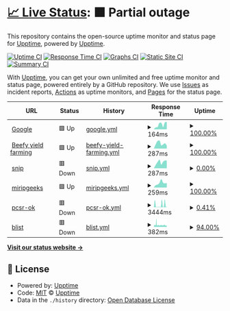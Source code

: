 # [📈 Live Status](https://upptime.github.io/upptime): <!--live status--> **🟧 Partial outage**

This repository contains the open-source uptime monitor and status page for [Upptime](https://upptime.js.org), powered by [Upptime](https://github.com/upptime/upptime).

[![Uptime CI](https://github.com/geeks121/upkan/workflows/Uptime%20CI/badge.svg)](https://github.com/geeks121/upkan/actions?query=workflow%3A%22Uptime+CI%22)
[![Response Time CI](https://github.com/geeks121/upkan/workflows/Response%20Time%20CI/badge.svg)](https://github.com/geeks121/upkan/actions?query=workflow%3A%22Response+Time+CI%22)
[![Graphs CI](https://github.com/geeks121/upkan/workflows/Graphs%20CI/badge.svg)](https://github.com/geeks121/upkan/actions?query=workflow%3A%22Graphs+CI%22)
[![Static Site CI](https://github.com/geeks121/upkan/workflows/Static%20Site%20CI/badge.svg)](https://github.com/geeks121/upkan/actions?query=workflow%3A%22Static+Site+CI%22)
[![Summary CI](https://github.com/geeks121/upkan/workflows/Summary%20CI/badge.svg)](https://github.com/geeks121/upkan/actions?query=workflow%3A%22Summary+CI%22)

With [Upptime](https://upptime.js.org), you can get your own unlimited and free uptime monitor and status page, powered entirely by a GitHub repository. We use [Issues](https://github.com/upptime/upptime/issues) as incident reports, [Actions](https://github.com/geeks121/upkan/actions) as uptime monitors, and [Pages](https://upptime.github.io/upptime) for the status page.

<!--start: status pages-->
<!-- This summary is generated by Upptime (https://github.com/upptime/upptime) -->
<!-- Do not edit this manually, your changes will be overwritten -->
<!-- prettier-ignore -->
| URL | Status | History | Response Time | Uptime |
| --- | ------ | ------- | ------------- | ------ |
| <img alt="" src="https://favicons.githubusercontent.com/www.google.com" height="13"> [Google](https://www.google.com) | 🟩 Up | [google.yml](https://github.com/geeks121/upkan/commits/HEAD/history/google.yml) | <details><summary><img alt="Response time graph" src="./graphs/google/response-time-week.png" height="20"> 164ms</summary><br><a href="https://geeks121.github.io/upkan/history/google"><img alt="Response time 120" src="https://img.shields.io/endpoint?url=https%3A%2F%2Fraw.githubusercontent.com%2Fgeeks121%2Fupkan%2FHEAD%2Fapi%2Fgoogle%2Fresponse-time.json"></a><br><a href="https://geeks121.github.io/upkan/history/google"><img alt="24-hour response time 255" src="https://img.shields.io/endpoint?url=https%3A%2F%2Fraw.githubusercontent.com%2Fgeeks121%2Fupkan%2FHEAD%2Fapi%2Fgoogle%2Fresponse-time-day.json"></a><br><a href="https://geeks121.github.io/upkan/history/google"><img alt="7-day response time 164" src="https://img.shields.io/endpoint?url=https%3A%2F%2Fraw.githubusercontent.com%2Fgeeks121%2Fupkan%2FHEAD%2Fapi%2Fgoogle%2Fresponse-time-week.json"></a><br><a href="https://geeks121.github.io/upkan/history/google"><img alt="30-day response time 141" src="https://img.shields.io/endpoint?url=https%3A%2F%2Fraw.githubusercontent.com%2Fgeeks121%2Fupkan%2FHEAD%2Fapi%2Fgoogle%2Fresponse-time-month.json"></a><br><a href="https://geeks121.github.io/upkan/history/google"><img alt="1-year response time 120" src="https://img.shields.io/endpoint?url=https%3A%2F%2Fraw.githubusercontent.com%2Fgeeks121%2Fupkan%2FHEAD%2Fapi%2Fgoogle%2Fresponse-time-year.json"></a></details> | <details><summary><a href="https://geeks121.github.io/upkan/history/google">100.00%</a></summary><a href="https://geeks121.github.io/upkan/history/google"><img alt="All-time uptime 100.00%" src="https://img.shields.io/endpoint?url=https%3A%2F%2Fraw.githubusercontent.com%2Fgeeks121%2Fupkan%2FHEAD%2Fapi%2Fgoogle%2Fuptime.json"></a><br><a href="https://geeks121.github.io/upkan/history/google"><img alt="24-hour uptime 100.00%" src="https://img.shields.io/endpoint?url=https%3A%2F%2Fraw.githubusercontent.com%2Fgeeks121%2Fupkan%2FHEAD%2Fapi%2Fgoogle%2Fuptime-day.json"></a><br><a href="https://geeks121.github.io/upkan/history/google"><img alt="7-day uptime 100.00%" src="https://img.shields.io/endpoint?url=https%3A%2F%2Fraw.githubusercontent.com%2Fgeeks121%2Fupkan%2FHEAD%2Fapi%2Fgoogle%2Fuptime-week.json"></a><br><a href="https://geeks121.github.io/upkan/history/google"><img alt="30-day uptime 100.00%" src="https://img.shields.io/endpoint?url=https%3A%2F%2Fraw.githubusercontent.com%2Fgeeks121%2Fupkan%2FHEAD%2Fapi%2Fgoogle%2Fuptime-month.json"></a><br><a href="https://geeks121.github.io/upkan/history/google"><img alt="1-year uptime 100.00%" src="https://img.shields.io/endpoint?url=https%3A%2F%2Fraw.githubusercontent.com%2Fgeeks121%2Fupkan%2FHEAD%2Fapi%2Fgoogle%2Fuptime-year.json"></a></details>
| <img alt="" src="https://favicons.githubusercontent.com/beefy.finance" height="13"> [Beefy yield farming](https://beefy.finance) | 🟩 Up | [beefy-yield-farming.yml](https://github.com/geeks121/upkan/commits/HEAD/history/beefy-yield-farming.yml) | <details><summary><img alt="Response time graph" src="./graphs/beefy-yield-farming/response-time-week.png" height="20"> 287ms</summary><br><a href="https://geeks121.github.io/upkan/history/beefy-yield-farming"><img alt="Response time 234" src="https://img.shields.io/endpoint?url=https%3A%2F%2Fraw.githubusercontent.com%2Fgeeks121%2Fupkan%2FHEAD%2Fapi%2Fbeefy-yield-farming%2Fresponse-time.json"></a><br><a href="https://geeks121.github.io/upkan/history/beefy-yield-farming"><img alt="24-hour response time 161" src="https://img.shields.io/endpoint?url=https%3A%2F%2Fraw.githubusercontent.com%2Fgeeks121%2Fupkan%2FHEAD%2Fapi%2Fbeefy-yield-farming%2Fresponse-time-day.json"></a><br><a href="https://geeks121.github.io/upkan/history/beefy-yield-farming"><img alt="7-day response time 287" src="https://img.shields.io/endpoint?url=https%3A%2F%2Fraw.githubusercontent.com%2Fgeeks121%2Fupkan%2FHEAD%2Fapi%2Fbeefy-yield-farming%2Fresponse-time-week.json"></a><br><a href="https://geeks121.github.io/upkan/history/beefy-yield-farming"><img alt="30-day response time 279" src="https://img.shields.io/endpoint?url=https%3A%2F%2Fraw.githubusercontent.com%2Fgeeks121%2Fupkan%2FHEAD%2Fapi%2Fbeefy-yield-farming%2Fresponse-time-month.json"></a><br><a href="https://geeks121.github.io/upkan/history/beefy-yield-farming"><img alt="1-year response time 234" src="https://img.shields.io/endpoint?url=https%3A%2F%2Fraw.githubusercontent.com%2Fgeeks121%2Fupkan%2FHEAD%2Fapi%2Fbeefy-yield-farming%2Fresponse-time-year.json"></a></details> | <details><summary><a href="https://geeks121.github.io/upkan/history/beefy-yield-farming">100.00%</a></summary><a href="https://geeks121.github.io/upkan/history/beefy-yield-farming"><img alt="All-time uptime 99.99%" src="https://img.shields.io/endpoint?url=https%3A%2F%2Fraw.githubusercontent.com%2Fgeeks121%2Fupkan%2FHEAD%2Fapi%2Fbeefy-yield-farming%2Fuptime.json"></a><br><a href="https://geeks121.github.io/upkan/history/beefy-yield-farming"><img alt="24-hour uptime 100.00%" src="https://img.shields.io/endpoint?url=https%3A%2F%2Fraw.githubusercontent.com%2Fgeeks121%2Fupkan%2FHEAD%2Fapi%2Fbeefy-yield-farming%2Fuptime-day.json"></a><br><a href="https://geeks121.github.io/upkan/history/beefy-yield-farming"><img alt="7-day uptime 100.00%" src="https://img.shields.io/endpoint?url=https%3A%2F%2Fraw.githubusercontent.com%2Fgeeks121%2Fupkan%2FHEAD%2Fapi%2Fbeefy-yield-farming%2Fuptime-week.json"></a><br><a href="https://geeks121.github.io/upkan/history/beefy-yield-farming"><img alt="30-day uptime 100.00%" src="https://img.shields.io/endpoint?url=https%3A%2F%2Fraw.githubusercontent.com%2Fgeeks121%2Fupkan%2FHEAD%2Fapi%2Fbeefy-yield-farming%2Fuptime-month.json"></a><br><a href="https://geeks121.github.io/upkan/history/beefy-yield-farming"><img alt="1-year uptime 99.99%" src="https://img.shields.io/endpoint?url=https%3A%2F%2Fraw.githubusercontent.com%2Fgeeks121%2Fupkan%2FHEAD%2Fapi%2Fbeefy-yield-farming%2Fuptime-year.json"></a></details>
| <img alt="" src="https://favicons.githubusercontent.com/snip.geeks121.repl.co" height="13"> [snip](https://snip.geeks121.repl.co/) | 🟥 Down | [snip.yml](https://github.com/geeks121/upkan/commits/HEAD/history/snip.yml) | <details><summary><img alt="Response time graph" src="./graphs/snip/response-time-week.png" height="20"> 287ms</summary><br><a href="https://geeks121.github.io/upkan/history/snip"><img alt="Response time 732" src="https://img.shields.io/endpoint?url=https%3A%2F%2Fraw.githubusercontent.com%2Fgeeks121%2Fupkan%2FHEAD%2Fapi%2Fsnip%2Fresponse-time.json"></a><br><a href="https://geeks121.github.io/upkan/history/snip"><img alt="24-hour response time 356" src="https://img.shields.io/endpoint?url=https%3A%2F%2Fraw.githubusercontent.com%2Fgeeks121%2Fupkan%2FHEAD%2Fapi%2Fsnip%2Fresponse-time-day.json"></a><br><a href="https://geeks121.github.io/upkan/history/snip"><img alt="7-day response time 287" src="https://img.shields.io/endpoint?url=https%3A%2F%2Fraw.githubusercontent.com%2Fgeeks121%2Fupkan%2FHEAD%2Fapi%2Fsnip%2Fresponse-time-week.json"></a><br><a href="https://geeks121.github.io/upkan/history/snip"><img alt="30-day response time 291" src="https://img.shields.io/endpoint?url=https%3A%2F%2Fraw.githubusercontent.com%2Fgeeks121%2Fupkan%2FHEAD%2Fapi%2Fsnip%2Fresponse-time-month.json"></a><br><a href="https://geeks121.github.io/upkan/history/snip"><img alt="1-year response time 732" src="https://img.shields.io/endpoint?url=https%3A%2F%2Fraw.githubusercontent.com%2Fgeeks121%2Fupkan%2FHEAD%2Fapi%2Fsnip%2Fresponse-time-year.json"></a></details> | <details><summary><a href="https://geeks121.github.io/upkan/history/snip">0.00%</a></summary><a href="https://geeks121.github.io/upkan/history/snip"><img alt="All-time uptime 7.10%" src="https://img.shields.io/endpoint?url=https%3A%2F%2Fraw.githubusercontent.com%2Fgeeks121%2Fupkan%2FHEAD%2Fapi%2Fsnip%2Fuptime.json"></a><br><a href="https://geeks121.github.io/upkan/history/snip"><img alt="24-hour uptime 0.00%" src="https://img.shields.io/endpoint?url=https%3A%2F%2Fraw.githubusercontent.com%2Fgeeks121%2Fupkan%2FHEAD%2Fapi%2Fsnip%2Fuptime-day.json"></a><br><a href="https://geeks121.github.io/upkan/history/snip"><img alt="7-day uptime 0.00%" src="https://img.shields.io/endpoint?url=https%3A%2F%2Fraw.githubusercontent.com%2Fgeeks121%2Fupkan%2FHEAD%2Fapi%2Fsnip%2Fuptime-week.json"></a><br><a href="https://geeks121.github.io/upkan/history/snip"><img alt="30-day uptime 0.00%" src="https://img.shields.io/endpoint?url=https%3A%2F%2Fraw.githubusercontent.com%2Fgeeks121%2Fupkan%2FHEAD%2Fapi%2Fsnip%2Fuptime-month.json"></a><br><a href="https://geeks121.github.io/upkan/history/snip"><img alt="1-year uptime 7.10%" src="https://img.shields.io/endpoint?url=https%3A%2F%2Fraw.githubusercontent.com%2Fgeeks121%2Fupkan%2FHEAD%2Fapi%2Fsnip%2Fuptime-year.json"></a></details>
| <img alt="" src="https://favicons.githubusercontent.com/miripgeeks.blogspot.com" height="13"> [miripgeeks](https://miripgeeks.blogspot.com) | 🟩 Up | [miripgeeks.yml](https://github.com/geeks121/upkan/commits/HEAD/history/miripgeeks.yml) | <details><summary><img alt="Response time graph" src="./graphs/miripgeeks/response-time-week.png" height="20"> 259ms</summary><br><a href="https://geeks121.github.io/upkan/history/miripgeeks"><img alt="Response time 221" src="https://img.shields.io/endpoint?url=https%3A%2F%2Fraw.githubusercontent.com%2Fgeeks121%2Fupkan%2FHEAD%2Fapi%2Fmiripgeeks%2Fresponse-time.json"></a><br><a href="https://geeks121.github.io/upkan/history/miripgeeks"><img alt="24-hour response time 260" src="https://img.shields.io/endpoint?url=https%3A%2F%2Fraw.githubusercontent.com%2Fgeeks121%2Fupkan%2FHEAD%2Fapi%2Fmiripgeeks%2Fresponse-time-day.json"></a><br><a href="https://geeks121.github.io/upkan/history/miripgeeks"><img alt="7-day response time 259" src="https://img.shields.io/endpoint?url=https%3A%2F%2Fraw.githubusercontent.com%2Fgeeks121%2Fupkan%2FHEAD%2Fapi%2Fmiripgeeks%2Fresponse-time-week.json"></a><br><a href="https://geeks121.github.io/upkan/history/miripgeeks"><img alt="30-day response time 235" src="https://img.shields.io/endpoint?url=https%3A%2F%2Fraw.githubusercontent.com%2Fgeeks121%2Fupkan%2FHEAD%2Fapi%2Fmiripgeeks%2Fresponse-time-month.json"></a><br><a href="https://geeks121.github.io/upkan/history/miripgeeks"><img alt="1-year response time 221" src="https://img.shields.io/endpoint?url=https%3A%2F%2Fraw.githubusercontent.com%2Fgeeks121%2Fupkan%2FHEAD%2Fapi%2Fmiripgeeks%2Fresponse-time-year.json"></a></details> | <details><summary><a href="https://geeks121.github.io/upkan/history/miripgeeks">100.00%</a></summary><a href="https://geeks121.github.io/upkan/history/miripgeeks"><img alt="All-time uptime 100.00%" src="https://img.shields.io/endpoint?url=https%3A%2F%2Fraw.githubusercontent.com%2Fgeeks121%2Fupkan%2FHEAD%2Fapi%2Fmiripgeeks%2Fuptime.json"></a><br><a href="https://geeks121.github.io/upkan/history/miripgeeks"><img alt="24-hour uptime 100.00%" src="https://img.shields.io/endpoint?url=https%3A%2F%2Fraw.githubusercontent.com%2Fgeeks121%2Fupkan%2FHEAD%2Fapi%2Fmiripgeeks%2Fuptime-day.json"></a><br><a href="https://geeks121.github.io/upkan/history/miripgeeks"><img alt="7-day uptime 100.00%" src="https://img.shields.io/endpoint?url=https%3A%2F%2Fraw.githubusercontent.com%2Fgeeks121%2Fupkan%2FHEAD%2Fapi%2Fmiripgeeks%2Fuptime-week.json"></a><br><a href="https://geeks121.github.io/upkan/history/miripgeeks"><img alt="30-day uptime 100.00%" src="https://img.shields.io/endpoint?url=https%3A%2F%2Fraw.githubusercontent.com%2Fgeeks121%2Fupkan%2FHEAD%2Fapi%2Fmiripgeeks%2Fuptime-month.json"></a><br><a href="https://geeks121.github.io/upkan/history/miripgeeks"><img alt="1-year uptime 100.00%" src="https://img.shields.io/endpoint?url=https%3A%2F%2Fraw.githubusercontent.com%2Fgeeks121%2Fupkan%2FHEAD%2Fapi%2Fmiripgeeks%2Fuptime-year.json"></a></details>
| <img alt="" src="https://favicons.githubusercontent.com/pcsr-ok.geeks121.repl.co" height="13"> [pcsr-ok](https://pcsr-ok.geeks121.repl.co/) | 🟥 Down | [pcsr-ok.yml](https://github.com/geeks121/upkan/commits/HEAD/history/pcsr-ok.yml) | <details><summary><img alt="Response time graph" src="./graphs/pcsr-ok/response-time-week.png" height="20"> 3444ms</summary><br><a href="https://geeks121.github.io/upkan/history/pcsr-ok"><img alt="Response time 4810" src="https://img.shields.io/endpoint?url=https%3A%2F%2Fraw.githubusercontent.com%2Fgeeks121%2Fupkan%2FHEAD%2Fapi%2Fpcsr-ok%2Fresponse-time.json"></a><br><a href="https://geeks121.github.io/upkan/history/pcsr-ok"><img alt="24-hour response time 5016" src="https://img.shields.io/endpoint?url=https%3A%2F%2Fraw.githubusercontent.com%2Fgeeks121%2Fupkan%2FHEAD%2Fapi%2Fpcsr-ok%2Fresponse-time-day.json"></a><br><a href="https://geeks121.github.io/upkan/history/pcsr-ok"><img alt="7-day response time 3444" src="https://img.shields.io/endpoint?url=https%3A%2F%2Fraw.githubusercontent.com%2Fgeeks121%2Fupkan%2FHEAD%2Fapi%2Fpcsr-ok%2Fresponse-time-week.json"></a><br><a href="https://geeks121.github.io/upkan/history/pcsr-ok"><img alt="30-day response time 5373" src="https://img.shields.io/endpoint?url=https%3A%2F%2Fraw.githubusercontent.com%2Fgeeks121%2Fupkan%2FHEAD%2Fapi%2Fpcsr-ok%2Fresponse-time-month.json"></a><br><a href="https://geeks121.github.io/upkan/history/pcsr-ok"><img alt="1-year response time 4810" src="https://img.shields.io/endpoint?url=https%3A%2F%2Fraw.githubusercontent.com%2Fgeeks121%2Fupkan%2FHEAD%2Fapi%2Fpcsr-ok%2Fresponse-time-year.json"></a></details> | <details><summary><a href="https://geeks121.github.io/upkan/history/pcsr-ok">0.41%</a></summary><a href="https://geeks121.github.io/upkan/history/pcsr-ok"><img alt="All-time uptime 2.02%" src="https://img.shields.io/endpoint?url=https%3A%2F%2Fraw.githubusercontent.com%2Fgeeks121%2Fupkan%2FHEAD%2Fapi%2Fpcsr-ok%2Fuptime.json"></a><br><a href="https://geeks121.github.io/upkan/history/pcsr-ok"><img alt="24-hour uptime 0.89%" src="https://img.shields.io/endpoint?url=https%3A%2F%2Fraw.githubusercontent.com%2Fgeeks121%2Fupkan%2FHEAD%2Fapi%2Fpcsr-ok%2Fuptime-day.json"></a><br><a href="https://geeks121.github.io/upkan/history/pcsr-ok"><img alt="7-day uptime 0.41%" src="https://img.shields.io/endpoint?url=https%3A%2F%2Fraw.githubusercontent.com%2Fgeeks121%2Fupkan%2FHEAD%2Fapi%2Fpcsr-ok%2Fuptime-week.json"></a><br><a href="https://geeks121.github.io/upkan/history/pcsr-ok"><img alt="30-day uptime 0.00%" src="https://img.shields.io/endpoint?url=https%3A%2F%2Fraw.githubusercontent.com%2Fgeeks121%2Fupkan%2FHEAD%2Fapi%2Fpcsr-ok%2Fuptime-month.json"></a><br><a href="https://geeks121.github.io/upkan/history/pcsr-ok"><img alt="1-year uptime 2.02%" src="https://img.shields.io/endpoint?url=https%3A%2F%2Fraw.githubusercontent.com%2Fgeeks121%2Fupkan%2FHEAD%2Fapi%2Fpcsr-ok%2Fuptime-year.json"></a></details>
| <img alt="" src="https://favicons.githubusercontent.com/blistingsnip.geeks121.repl.co" height="13"> [blist](https://Blistingsnip.geeks121.repl.co) | 🟥 Down | [blist.yml](https://github.com/geeks121/upkan/commits/HEAD/history/blist.yml) | <details><summary><img alt="Response time graph" src="./graphs/blist/response-time-week.png" height="20"> 382ms</summary><br><a href="https://geeks121.github.io/upkan/history/blist"><img alt="Response time 629" src="https://img.shields.io/endpoint?url=https%3A%2F%2Fraw.githubusercontent.com%2Fgeeks121%2Fupkan%2FHEAD%2Fapi%2Fblist%2Fresponse-time.json"></a><br><a href="https://geeks121.github.io/upkan/history/blist"><img alt="24-hour response time 327" src="https://img.shields.io/endpoint?url=https%3A%2F%2Fraw.githubusercontent.com%2Fgeeks121%2Fupkan%2FHEAD%2Fapi%2Fblist%2Fresponse-time-day.json"></a><br><a href="https://geeks121.github.io/upkan/history/blist"><img alt="7-day response time 382" src="https://img.shields.io/endpoint?url=https%3A%2F%2Fraw.githubusercontent.com%2Fgeeks121%2Fupkan%2FHEAD%2Fapi%2Fblist%2Fresponse-time-week.json"></a><br><a href="https://geeks121.github.io/upkan/history/blist"><img alt="30-day response time 333" src="https://img.shields.io/endpoint?url=https%3A%2F%2Fraw.githubusercontent.com%2Fgeeks121%2Fupkan%2FHEAD%2Fapi%2Fblist%2Fresponse-time-month.json"></a><br><a href="https://geeks121.github.io/upkan/history/blist"><img alt="1-year response time 629" src="https://img.shields.io/endpoint?url=https%3A%2F%2Fraw.githubusercontent.com%2Fgeeks121%2Fupkan%2FHEAD%2Fapi%2Fblist%2Fresponse-time-year.json"></a></details> | <details><summary><a href="https://geeks121.github.io/upkan/history/blist">94.00%</a></summary><a href="https://geeks121.github.io/upkan/history/blist"><img alt="All-time uptime 94.11%" src="https://img.shields.io/endpoint?url=https%3A%2F%2Fraw.githubusercontent.com%2Fgeeks121%2Fupkan%2FHEAD%2Fapi%2Fblist%2Fuptime.json"></a><br><a href="https://geeks121.github.io/upkan/history/blist"><img alt="24-hour uptime 90.93%" src="https://img.shields.io/endpoint?url=https%3A%2F%2Fraw.githubusercontent.com%2Fgeeks121%2Fupkan%2FHEAD%2Fapi%2Fblist%2Fuptime-day.json"></a><br><a href="https://geeks121.github.io/upkan/history/blist"><img alt="7-day uptime 94.00%" src="https://img.shields.io/endpoint?url=https%3A%2F%2Fraw.githubusercontent.com%2Fgeeks121%2Fupkan%2FHEAD%2Fapi%2Fblist%2Fuptime-week.json"></a><br><a href="https://geeks121.github.io/upkan/history/blist"><img alt="30-day uptime 87.61%" src="https://img.shields.io/endpoint?url=https%3A%2F%2Fraw.githubusercontent.com%2Fgeeks121%2Fupkan%2FHEAD%2Fapi%2Fblist%2Fuptime-month.json"></a><br><a href="https://geeks121.github.io/upkan/history/blist"><img alt="1-year uptime 94.11%" src="https://img.shields.io/endpoint?url=https%3A%2F%2Fraw.githubusercontent.com%2Fgeeks121%2Fupkan%2FHEAD%2Fapi%2Fblist%2Fuptime-year.json"></a></details>

<!--end: status pages-->

[**Visit our status website →**](https://upptime.github.io/upptime)

## 📄 License

- Powered by: [Upptime](https://github.com/upptime/upptime)
- Code: [MIT](./LICENSE) © [Upptime](https://upptime.js.org)
- Data in the `./history` directory: [Open Database License](https://opendatacommons.org/licenses/odbl/1-0/)
